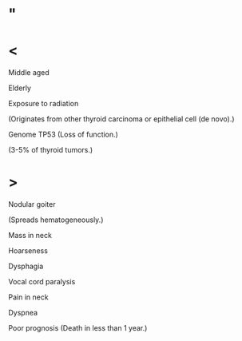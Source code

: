 # "

# <

Middle aged

Elderly

Exposure to radiation

(Originates from other thyroid carcinoma or epithelial cell (de novo).)

Genome TP53
(Loss of function.)

(3-5% of thyroid tumors.)

# >

Nodular goiter

(Spreads hematogeneously.)

Mass in neck

Hoarseness

Dysphagia

Vocal cord paralysis

Pain in neck

Dyspnea

Poor prognosis
(Death in less than 1 year.)
